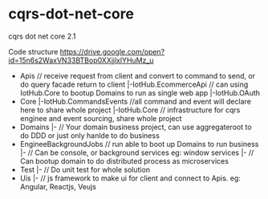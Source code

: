 # cqrs-dot-net-core
cqrs dot net core 2.1

Code structure
https://drive.google.com/open?id=15n6s2WaxVN33BTBop0XXjjlxlYHuMz_u

  + Apis // receive request from client and convert to command to send, or do query facade return to client
  |-IotHub.EcommerceApi // can using IotHub.Core to bootup Domains to run as single web app
  |-IotHub.OAuth
  + Core
  |-IotHub.CommandsEvents //all command and event will declare here to share whole project
  |-IotHub.Core // infrastructure for cqrs enginee and event sourcing, share whole project
  + Domains
  |- // Your domain business project, can use aggregateroot to do DDD or just only hanlde to do business
  + EngineeBackgroundJobs // run able to boot up Domains to run business
  |- // Can be console, or background services eg: window services
  |- // Can bootup domain to do distributed process as microservices
  + Test
  |- // Do unit test for whole solution
  + Uis
  |- // js framework to make ui for client and connect to Apis. eg: Angular, Reactjs, Veujs

